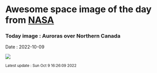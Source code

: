 
# Awesome space image of the day from [NASA](https://api.nasa.gov/)

### Today image : Auroras over Northern Canada
Date : 2022-10-09

![](https://apod.nasa.gov/apod/image/2210/aurora_kwon_960.jpg)

<small>Latest update : Sun Oct  9 16:26:09 2022</small>
        